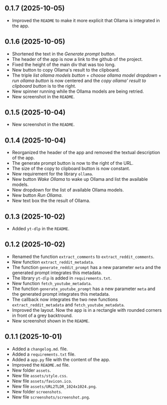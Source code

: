 ## 0.1.7 (2025-10-05)

- Improved the `README` to make it more explicit that Ollama is integrated in the app.

## 0.1.6 (2025-10-05)

- Shortened the text in the *Generate prompt* button.
- The header of the app is now a link to the github of the project.
- Fixed the height of the main div that was too long.
- New button to copy Ollama's result to the clipboard.
- The triple *list ollama models button* + *choose ollama model dropdown* + *run ollama button* is now centered and the *copy ollama' result to clipboard button* is to the right.
- New spinner running while the Ollama models are being retried.
- New screenshot in the `README`.

## 0.1.5 (2025-10-04)

- New screenshot in the `README`.

## 0.1.4 (2025-10-04)

- Reorganized the header of the app and removed the textual description of the app.
- The generate prompt button is now to the right of the URL.
- The size of the copy to clipboard button is now constant.
- New requirement for the library `ollama`.
- New button *Wake Ollama* to wake up Ollama and list the available models.
- New dropdown for the list of available Ollama models.
- New button *Run Ollama*.
- New text box the the result of Ollama.

## 0.1.3 (2025-10-02)

- Added `yt-dlp` in the `README`.

## 0.1.2 (2025-10-02)

- Renamed the function `extract_comments` to `extract_reddit_comments`.
- New function `extract_reddit_metadata`.
- The function `generate_reddit_prompt` has a new parameter `meta` and the generated prompt integrates this metadata.
- The library `yt-dlp` is added in `requirements.txt`.
- New function `fetch_youtube_metadata`.
- The function `generate_youtube_prompt` has a new parameter `meta` and the generated prompt integrates this metadata.
- The callback now integrates the two new functions `extract_reddit_metadata` and `fetch_youtube_metadata`.
- Improved the layout. Now the app is in a rectangle with rounded corners in front of a grey backtround.
- New screenshot shown in the `README`.

## 0.1.1 (2025-10-01)

- Added a `changelog.md`. file.
- Added a `requirements.txt` file.
- Added a `app.py` file with the content of the app.
- Improved the `README.md` file.
- New folder `assets`.
- New file `assets/style.css`.
- New file `assets/favicon.ico`.
- New file `assets/URL2TLDR_1024x1024.png`.
- New folder `screenshots`.
- New file `screenshots/screenshot.png`.

